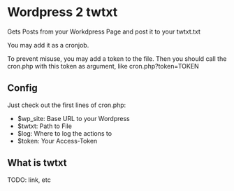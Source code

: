 # Wordpress 2 twtxt

Gets Posts from your Workdpress Page and post it to your twtxt.txt

You may add it as a cronjob.

To prevent misuse, you may add a token to the file. Then you should call the cron.php with this token as argument, like cron.php?token=TOKEN

## Config

Just check out the first lines of cron.php:

- $wp_site: Base URL to your Wordpress
- $twtxt: Path to File
- $log: Where to log the actions to
- $token: Your Access-Token

## What is twtxt

TODO: link, etc